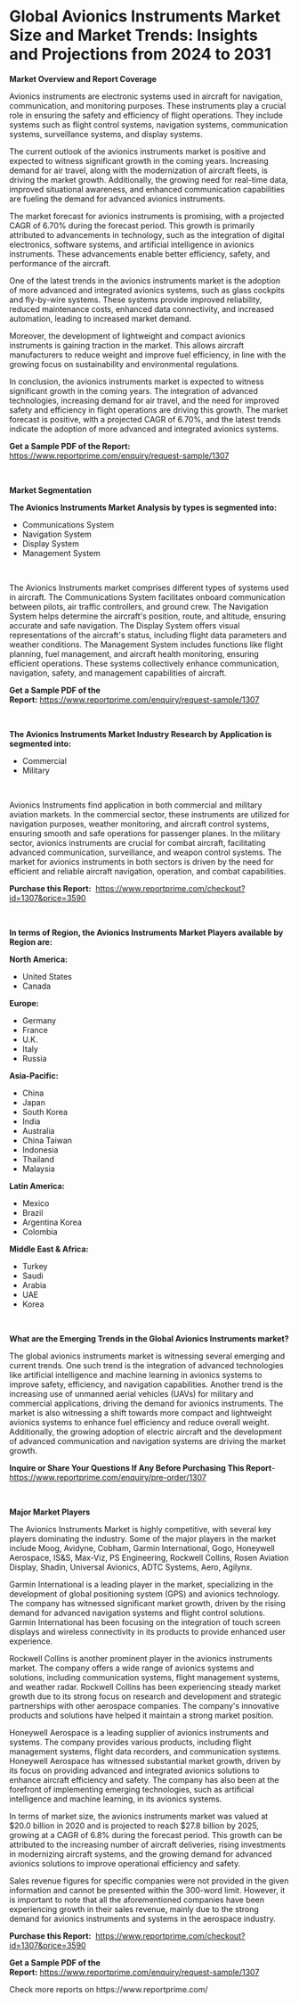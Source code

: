 <p><h1>Global Avionics Instruments Market Size and Market Trends: Insights and Projections from 2024 to 2031</h1></p><p><strong>Market Overview and Report Coverage</strong></p>
<p><p>Avionics instruments are electronic systems used in aircraft for navigation, communication, and monitoring purposes. These instruments play a crucial role in ensuring the safety and efficiency of flight operations. They include systems such as flight control systems, navigation systems, communication systems, surveillance systems, and display systems.</p><p>The current outlook of the avionics instruments market is positive and expected to witness significant growth in the coming years. Increasing demand for air travel, along with the modernization of aircraft fleets, is driving the market growth. Additionally, the growing need for real-time data, improved situational awareness, and enhanced communication capabilities are fueling the demand for advanced avionics instruments.</p><p>The market forecast for avionics instruments is promising, with a projected CAGR of 6.70% during the forecast period. This growth is primarily attributed to advancements in technology, such as the integration of digital electronics, software systems, and artificial intelligence in avionics instruments. These advancements enable better efficiency, safety, and performance of the aircraft.</p><p>One of the latest trends in the avionics instruments market is the adoption of more advanced and integrated avionics systems, such as glass cockpits and fly-by-wire systems. These systems provide improved reliability, reduced maintenance costs, enhanced data connectivity, and increased automation, leading to increased market demand.</p><p>Moreover, the development of lightweight and compact avionics instruments is gaining traction in the market. This allows aircraft manufacturers to reduce weight and improve fuel efficiency, in line with the growing focus on sustainability and environmental regulations.</p><p>In conclusion, the avionics instruments market is expected to witness significant growth in the coming years. The integration of advanced technologies, increasing demand for air travel, and the need for improved safety and efficiency in flight operations are driving this growth. The market forecast is positive, with a projected CAGR of 6.70%, and the latest trends indicate the adoption of more advanced and integrated avionics systems.</p></p>
<p><strong>Get a Sample PDF of the Report:</strong> <a href="https://www.reportprime.com/enquiry/request-sample/1307">https://www.reportprime.com/enquiry/request-sample/1307</a></p>
<p>&nbsp;</p>
<p><strong>Market Segmentation</strong></p>
<p><strong>The Avionics Instruments Market Analysis by types is segmented into:</strong></p>
<p><ul><li>Communications System</li><li>Navigation System</li><li>Display System</li><li>Management System</li></ul></p>
<p>&nbsp;</p>
<p><p>The Avionics Instruments market comprises different types of systems used in aircraft. The Communications System facilitates onboard communication between pilots, air traffic controllers, and ground crew. The Navigation System helps determine the aircraft's position, route, and altitude, ensuring accurate and safe navigation. The Display System offers visual representations of the aircraft's status, including flight data parameters and weather conditions. The Management System includes functions like flight planning, fuel management, and aircraft health monitoring, ensuring efficient operations. These systems collectively enhance communication, navigation, safety, and management capabilities of aircraft.</p></p>
<p><strong>Get a Sample PDF of the Report:</strong>&nbsp;<a href="https://www.reportprime.com/enquiry/request-sample/1307">https://www.reportprime.com/enquiry/request-sample/1307</a></p>
<p>&nbsp;</p>
<p><strong>The Avionics Instruments Market Industry Research by Application is segmented into:</strong></p>
<p><ul><li>Commercial</li><li>Military</li></ul></p>
<p>&nbsp;</p>
<p><p>Avionics Instruments find application in both commercial and military aviation markets. In the commercial sector, these instruments are utilized for navigation purposes, weather monitoring, and aircraft control systems, ensuring smooth and safe operations for passenger planes. In the military sector, avionics instruments are crucial for combat aircraft, facilitating advanced communication, surveillance, and weapon control systems. The market for avionics instruments in both sectors is driven by the need for efficient and reliable aircraft navigation, operation, and combat capabilities.</p></p>
<p><strong>Purchase this Report:</strong>&nbsp; <a href="https://www.reportprime.com/checkout?id=1307&price=3590">https://www.reportprime.com/checkout?id=1307&price=3590</a></p>
<p>&nbsp;</p>
<p><strong>In terms of Region, the Avionics Instruments Market Players available by Region are:</strong></p>
<p>
    <p> <strong> North America: </strong>
        <ul>
            <li>United States</li>
            <li>Canada</li>
        </ul>
        </p> 
    <p> <strong> Europe: </strong>
        <ul>
            <li>Germany</li>
            <li>France</li>
            <li>U.K.</li>
            <li>Italy</li>
            <li>Russia</li>
        </ul>
        </p> 
    <p> <strong> Asia-Pacific: </strong>
        <ul>
            <li>China</li>
            <li>Japan</li>
            <li>South Korea</li>
            <li>India</li>
            <li>Australia</li>
            <li>China Taiwan</li>
            <li>Indonesia</li>
            <li>Thailand</li>
            <li>Malaysia</li>
        </ul>
        </p> 
    <p> <strong> Latin America: </strong>
        <ul>
            <li>Mexico</li>
            <li>Brazil</li>
            <li>Argentina Korea</li>
            <li>Colombia</li>
        </ul>
        </p> 
    <p> <strong> Middle East & Africa: </strong>
        <ul>
            <li>Turkey</li>
            <li>Saudi</li>
            <li>Arabia</li>
            <li>UAE</li>
            <li>Korea</li>
        </ul>
    </p>
    </p>
<p>&nbsp;</p>
<p><strong>What are the Emerging Trends in the Global Avionics Instruments market?</strong></p>
<p><p>The global avionics instruments market is witnessing several emerging and current trends. One such trend is the integration of advanced technologies like artificial intelligence and machine learning in avionics systems to improve safety, efficiency, and navigation capabilities. Another trend is the increasing use of unmanned aerial vehicles (UAVs) for military and commercial applications, driving the demand for avionics instruments. The market is also witnessing a shift towards more compact and lightweight avionics systems to enhance fuel efficiency and reduce overall weight. Additionally, the growing adoption of electric aircraft and the development of advanced communication and navigation systems are driving the market growth.</p></p>
<p><strong>Inquire or Share Your Questions If Any Before Purchasing This Report</strong>- <a href="https://www.reportprime.com/enquiry/pre-order/1307">https://www.reportprime.com/enquiry/pre-order/1307</a></p>
<p>&nbsp;</p>
<p><strong>Major Market Players</strong></p>
<p><p>The Avionics Instruments Market is highly competitive, with several key players dominating the industry. Some of the major players in the market include Moog, Avidyne, Cobham, Garmin International, Gogo, Honeywell Aerospace, IS&S, Max-Viz, PS Engineering, Rockwell Collins, Rosen Aviation Display, Shadin, Universal Avionics, ADTC Systems, Aero, Agilynx.</p><p>Garmin International is a leading player in the market, specializing in the development of global positioning system (GPS) and avionics technology. The company has witnessed significant market growth, driven by the rising demand for advanced navigation systems and flight control solutions. Garmin International has been focusing on the integration of touch screen displays and wireless connectivity in its products to provide enhanced user experience.</p><p>Rockwell Collins is another prominent player in the avionics instruments market. The company offers a wide range of avionics systems and solutions, including communication systems, flight management systems, and weather radar. Rockwell Collins has been experiencing steady market growth due to its strong focus on research and development and strategic partnerships with other aerospace companies. The company's innovative products and solutions have helped it maintain a strong market position.</p><p>Honeywell Aerospace is a leading supplier of avionics instruments and systems. The company provides various products, including flight management systems, flight data recorders, and communication systems. Honeywell Aerospace has witnessed substantial market growth, driven by its focus on providing advanced and integrated avionics solutions to enhance aircraft efficiency and safety. The company has also been at the forefront of implementing emerging technologies, such as artificial intelligence and machine learning, in its avionics systems.</p><p>In terms of market size, the avionics instruments market was valued at $20.0 billion in 2020 and is projected to reach $27.8 billion by 2025, growing at a CAGR of 6.8% during the forecast period. This growth can be attributed to the increasing number of aircraft deliveries, rising investments in modernizing aircraft systems, and the growing demand for advanced avionics solutions to improve operational efficiency and safety.</p><p>Sales revenue figures for specific companies were not provided in the given information and cannot be presented within the 300-word limit. However, it is important to note that all the aforementioned companies have been experiencing growth in their sales revenue, mainly due to the strong demand for avionics instruments and systems in the aerospace industry.</p></p>
<p><strong>Purchase this Report:</strong>&nbsp;&nbsp;<a href="https://www.reportprime.com/checkout?id=1307&price=3590">https://www.reportprime.com/checkout?id=1307&price=3590</a></p>
<p></p>
<p><strong>Get a Sample PDF of the Report:</strong>&nbsp;<a href="https://www.reportprime.com/enquiry/request-sample/1307">https://www.reportprime.com/enquiry/request-sample/1307</a></p>
<p>Check more reports on https://www.reportprime.com/</p>